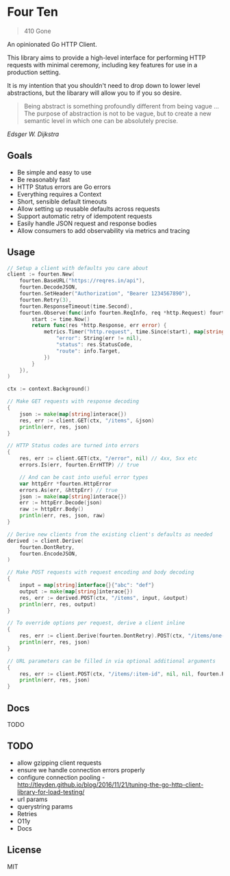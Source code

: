 # Four Ten

> 410 Gone

An opinionated Go HTTP Client.

This library aims to provide a high-level interface for performing HTTP requests with minimal ceremony,
including key features for use in a production setting.

It is my intention that you shouldn't need to drop down to lower level abstractions,
but the libarary will allow you to if you so desire. 

> Being abstract is something profoundly different from being vague …
> The purpose of abstraction is not to be vague,
> but to create a new semantic level in which one can be absolutely precise. 

*Edsger W. Dijkstra*

## Goals

- Be simple and easy to use
- Be reasonably fast
- HTTP Status errors are Go errors
- Everything requires a Context
- Short, sensible default timeouts
- Allow setting up reusable defaults across requests
- Support automatic retry of idempotent requests
- Easily handle JSON request and response bodies
- Allow consumers to add observability via metrics and tracing

## Usage

```go
// Setup a client with defaults you care about
client := fourten.New(
    fourten.BaseURL("https://reqres.in/api"),
    fourten.DecodeJSON,
    fourten.SetHeader("Authorization", "Bearer 1234567890"),
    fourten.Retry(3),
    fourten.ResponseTimeout(time.Second),
    fourten.Observe(func(info fourten.ReqInfo, req *http.Request) fourten.ResponseObserver {
        start := time.Now()
        return func(res *http.Response, err error) {
            metrics.Timer("http.request", time.Since(start), map[string]string{
                "error": String(err != nil),
                "status": res.StatusCode,
                "route": info.Target,
            })
        }
    }),
)

ctx := context.Background()

// Make GET requests with response decoding
{
    json := make(map[string]interace{})
    res, err := client.GET(ctx, "/items", &json)
    println(err, res, json)
}

// HTTP Status codes are turned into errors
{
    res, err := client.GET(ctx, "/error", nil) // 4xx, 5xx etc
    errors.Is(err, fourten.ErrHTTP) // true

    // And can be cast into useful error types
    var httpErr *fourten.HttpError
    errors.As(err, &httpErr) // true
    json := make(map[string]interace{})
    err := httpErr.Decode(json)
    raw := httpErr.Body()
    println(err, res, json, raw)
}

// Derive new clients from the existing client's defaults as needed
derived := client.Derive(
    fourten.DontRetry,
    fourten.EncodeJSON,
)

// Make POST requests with request encoding and body decoding
{
    input = map[string]interface{}{"abc": "def"}
    output := make(map[string]interace{})
    res, err := derived.POST(ctx, "/items", input, &output)
    println(err, res, output)
}

// To override options per request, derive a client inline
{
    res, err := client.Derive(fourten.DontRetry).POST(ctx, "/items/one-shot", nil, nil)
    println(err, res, json)
}

// URL parameters can be filled in via optional additional arguments
{
    res, err := client.POST(ctx, "/items/:item-id", nil, nil, fourten.Param("item-id", "123456"))
    println(err, res, json)
}
```

## Docs

TODO

## TODO

* allow gzipping client requests
* ensure we handle connection errors properly
* configure connection pooling - http://tleyden.github.io/blog/2016/11/21/tuning-the-go-http-client-library-for-load-testing/
* url params
* querystring params
* Retries
* O11y
* Docs

## License

MIT
